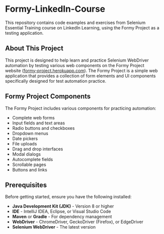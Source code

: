 # Formy-LinkedIn-Course

This repository contains code examples and exercises from Selenium Essential Training course on LinkedIn Learning, using the Formy Project as a testing application.

## About This Project

This project is designed to help learn and practice Selenium WebDriver automation by testing various web components on the Formy Project website ([formy-project.herokuapp.com](https://formy-project.herokuapp.com/)). The Formy Project is a simple web application that provides a collection of form elements and UI components specifically designed for test automation practice.

## Formy Project Components

The Formy Project includes various components for practicing automation:

- Complete web forms
- Input fields and text areas
- Radio buttons and checkboxes
- Dropdown menus
- Date pickers
- File uploads
- Drag and drop interfaces
- Modal dialogs
- Autocomplete fields
- Scrollable pages
- Buttons and links

## Prerequisites

Before getting started, ensure you have the following installed:

- **Java Development Kit (JDK)** - Version 8 or higher
- **IDE** - IntelliJ IDEA, Eclipse, or Visual Studio Code
- **Maven** or **Gradle** - For dependency management
- **WebDriver** - ChromeDriver, GeckoDriver (Firefox), or EdgeDriver
- **Selenium WebDriver** - The latest version

